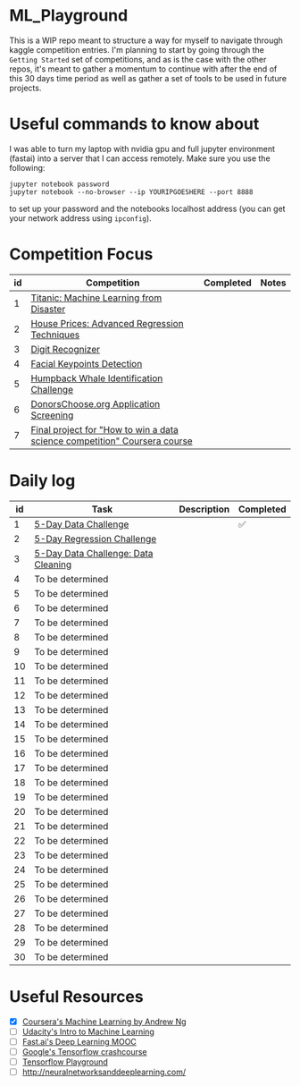 # ML_Playground

This is a WIP repo meant to structure a way for myself to navigate through kaggle competition entries. I'm planning to start by going through the `Getting Started` set of competitions, and as is the case with the other repos, it's meant to gather a momentum to continue with after the end of this 30 days time period as well as gather a set of tools to be used in future projects. 

# Useful commands to know about
I was able to turn my laptop with nvidia gpu and full jupyter environment (fastai) into a server that I can access remotely. Make sure you use the following:
```
jupyter notebook password
jupyter notebook --no-browser --ip YOURIPGOESHERE --port 8888
```
to set up your password and the notebooks localhost address (you can get your network address using `ipconfig`).

# Competition Focus

| **id** | **Competition**                                                                                                                                     | **Completed** | **Notes** |
|--------|-----------------------------------------------------------------------------------------------------------------------------------------------------|---------------|-----------|
| 1      | [Titanic: Machine Learning from Disaster](https://www.kaggle.com/c/titanic)                                                                         |               |           |
| 2      | [House Prices: Advanced Regression Techniques](https://www.kaggle.com/c/house-prices-advanced-regression-techniques)                                |               |           |
| 3      | [Digit Recognizer](https://www.kaggle.com/c/digit-recognizer)                                                                                       |               |           |
| 4      | [Facial Keypoints Detection](https://www.kaggle.com/c/facial-keypoints-detection)                                                                   |               |           |
| 5      | [Humpback Whale Identification Challenge](https://www.kaggle.com/c/whale-categorization-playground)                                                 |               |           |
| 6      | [DonorsChoose.org Application Screening](https://www.kaggle.com/c/donorschoose-application-screening)                                               |               |           |
| 7      | [Final project for "How to win a data science competition" Coursera course](https://www.kaggle.com/c/competitive-data-science-predict-future-sales) |               |           |

# Daily log

**id**  |  **Task**                                                                                                               |  **Description**  |  **Completed**
--------|-------------------------------------------------------------------------------------------------------------------------|-------------------|--------------------
1       |  [5-Day Data Challenge](https://www.kaggle.com/rtatman/the-5-day-data-challenge)                                    |                   |  :white_check_mark:
2       |  [5-Day Regression Challenge](https://www.kaggle.com/rtatman/the-5-day-regression-challenge)                        |                   |
3       |  [5-Day Data Challenge: Data Cleaning](https://www.kaggle.com/rtatman/data-cleaning-challenge-handling-missing-values)  |                   |
4       |  To be determined                                                                                                       |                   |
5       |  To be determined                                                                                                       |                   |
6       |  To be determined                                                                                                       |                   |
7       |  To be determined                                                                                                       |                   |
8       |  To be determined                                                                                                       |                   |
9       |  To be determined                                                                                                       |                   |
10      |  To be determined                                                                                                       |                   |
11      |  To be determined                                                                                                       |                   |
12      |  To be determined                                                                                                       |                   |
13      |  To be determined                                                                                                       |                   |
14      |  To be determined                                                                                                       |                   |
15      |  To be determined                                                                                                       |                   |
16      |  To be determined                                                                                                       |                   |
17      |  To be determined                                                                                                       |                   |
18      |  To be determined                                                                                                       |                   |
19      |  To be determined                                                                                                       |                   |
20      |  To be determined                                                                                                       |                   |
21      |  To be determined                                                                                                       |                   |
22      |  To be determined                                                                                                       |                   |
23      |  To be determined                                                                                                       |                   |
24      |  To be determined                                                                                                       |                   |
25      |  To be determined                                                                                                       |                   |
26      |  To be determined                                                                                                       |                   |
27      |  To be determined                                                                                                       |                   |
28      |  To be determined                                                                                                       |                   |
29      |  To be determined                                                                                                       |                   |
30      |  To be determined                                                                                                       |                   |
  
# Useful Resources
* [x] [Coursera's Machine Learning by Andrew Ng](https://www.coursera.org/learn/machine-learning)
* [ ] [Udacity's Intro to Machine Learning](https://classroom.udacity.com/courses/ud120)
* [ ] [Fast.ai's Deep Learning MOOC](http://www.fast.ai/)  
* [ ] [Google's Tensorflow crashcourse](https://developers.google.com/machine-learning/crash-course/prereqs-and-prework)
* [ ] [Tensorflow Playground](https://playground.tensorflow.org/)
* [ ] http://neuralnetworksanddeeplearning.com/
